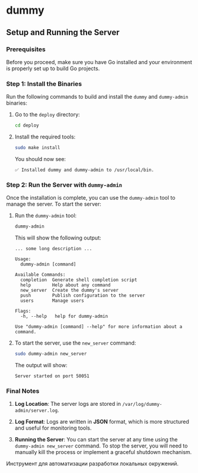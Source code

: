 # dummy

## Setup and Running the Server

### Prerequisites
Before you proceed, make sure you have Go installed and your environment is properly set up to build Go projects.

### Step 1: Install the Binaries

Run the following commands to build and install the `dummy` and `dummy-admin` binaries:

1. Go to the `deploy` directory:
    ```bash
    cd deploy
    ```

2. Install the required tools:
    ```bash
    sudo make install
    ```

    You should now see:
    ```
    ✅ Installed dummy and dummy-admin to /usr/local/bin.
    ```

### Step 2: Run the Server with `dummy-admin`

Once the installation is complete, you can use the `dummy-admin` tool to manage the server. To start the server:

1. Run the `dummy-admin` tool:
    ```bash
    dummy-admin
    ```

    This will show the following output:
    ```
    ... some long description ...

    Usage:
      dummy-admin [command]

    Available Commands:
      completion  Generate shell completion script
      help        Help about any command
      new_server  Create the dummy's server
      push        Publish configuration to the server
      users       Manage users

    Flags:
      -h, --help   help for dummy-admin

    Use "dummy-admin [command] --help" for more information about a command.
    ```

2. To start the server, use the `new_server` command:
    ```bash
    sudo dummy-admin new_server
    ```

    The output will show:
    ```
    Server started on port 50051
    ```


### Final Notes

1. **Log Location**: The server logs are stored in `/var/log/dummy-admin/server.log`.
2. **Log Format**: Logs are written in **JSON** format, which is more structured and useful for monitoring tools.

3. **Running the Server**: You can start the server at any time using the `dummy-admin new_server` command. To stop the server, you will need to manually kill the process or implement a graceful shutdown mechanism.

Инструмент для автоматизации разработки локальных окружений.
